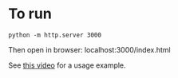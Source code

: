 # To run

```
python -m http.server 3000
```

Then open in browser: localhost:3000/index.html

See [this video](https://www.bilibili.com/video/BV1KG411r7HJ) for a usage example.